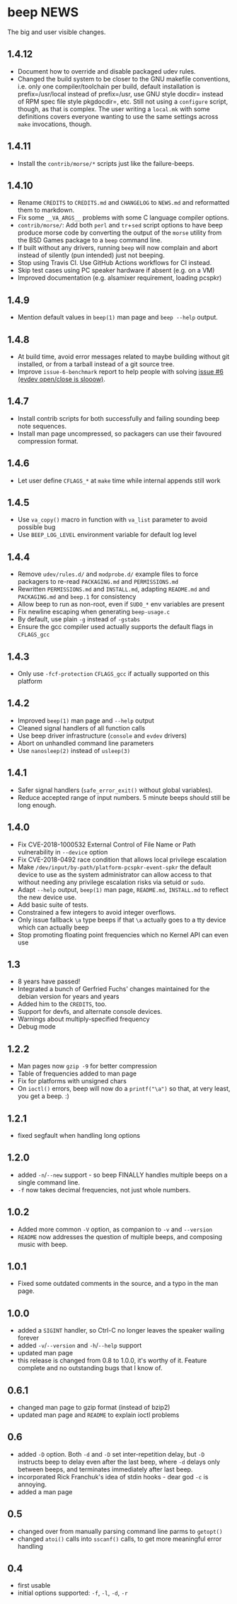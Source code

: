 beep NEWS
=========

The big and user visible changes.

1.4.12
------
  * Document how to override and disable packaged udev rules.
  * Changed the build system to be closer to the GNU makefile
    conventions, i.e. only one compiler/toolchain per build, default
    installation is prefix=/usr/local instead of prefix=/usr, use GNU
    style docdir= instead of RPM spec file style pkgdocdir=, etc.
    Still not using a `configure` script, though, as that is complex.
    The user writing a `local.mk` with some definitions covers
    everyone wanting to use the same settings across `make`
    invocations, though.

1.4.11
------
  * Install the `contrib/morse/*` scripts just like the failure-beeps.

1.4.10
------
  * Rename `CREDITS` to `CREDITS.md` and `CHANGELOG` to `NEWS.md` and
    reformatted them to markdown.
  * Fix some `__VA_ARGS__` problems with some C language compiler
    options.
  * `contrib/morse/`: Add both `perl` and `tr`+`sed` script options to
    have beep produce morse code by converting the output of the
    `morse` utility from the BSD Games package to a `beep` command
    line.
  * If built without any drivers, running `beep` will now complain and
    abort instead of silently (pun intended) just not beeping.
  * Stop using Travis CI. Use GitHub Actions workflows for CI instead.
  * Skip test cases using PC speaker hardware if absent (e.g. on a VM)
  * Improved documentation (e.g. alsamixer requirement, loading pcspkr)

1.4.9
-----
  * Mention default values in `beep(1)` man page and `beep --help` output.

1.4.8
-----
  * At build time, avoid error messages related to maybe building without
    git installed, or from a tarball instead of a git source tree.
  * Improve `issue-6-benchmark` report to help people with solving
    [issue #6 (evdev open/close is slooow)](https://github.com/spkr-beep/beep/issues/6).

1.4.7
-----
  * Install contrib scripts for both successfully and failing sounding
    beep note sequences.
  * Install man page uncompressed, so packagers can use their favoured
    compression format.

1.4.6
-----
  * Let user define `CFLAGS_*` at `make` time while internal appends
    still work

1.4.5
-----
  * Use `va_copy()` macro in function with `va_list` parameter to
    avoid possible bug
  * Use `BEEP_LOG_LEVEL` environment variable for default log level

1.4.4
-----
  * Remove `udev/rules.d/` and `modprobe.d/` example files to force
    packagers to re-read `PACKAGING.md` and `PERMISSIONS.md`
  * Rewritten `PERMISSIONS.md` and `INSTALL.md`, adapting `README.md`
    and `PACKAGING.md` and `beep.1` for consistency
  * Allow beep to run as non-root, even if `SUDO_*` env variables are
    present
  * Fix newline escaping when generating `beep-usage.c`
  * By default, use plain `-g` instead of `-gstabs`
  * Ensure the gcc compiler used actually supports the default flags
    in `CFLAGS_gcc`

1.4.3
-----
  * Only use `-fcf-protection` `CFLAGS_gcc` if actually supported on
    this platform

1.4.2
-----
  * Improved `beep(1)` man page and `--help` output
  * Cleaned signal handlers of all function calls
  * Use beep driver infrastructure (`console` and `evdev` drivers)
  * Abort on unhandled command line parameters
  * Use `nanosleep(2)` instead of `usleep(3)`

1.4.1
-----
  * Safer signal handlers (`safe_error_exit()` without global
    variables).
  * Reduce accepted range of input numbers. 5 minute beeps should
    still be long enough.

1.4.0
-----
  * Fix CVE-2018-1000532 External Control of File Name or Path
    vulnerability in `--device` option
  * Fix CVE-2018-0492 race condition that allows local privilege
    escalation
  * Make `/dev/input/by-path/platform-pcspkr-event-spkr` the default
    device to use as the system administrator can allow access to that
    without needing any privilege escalation risks via setuid or
    `sudo`.
  * Adapt `--help` output, `beep(1)` man page, `README.md`,
    `INSTALL.md` to reflect the new device use.
  * Add basic suite of tests.
  * Constrained a few integers to avoid integer overflows.
  * Only issue fallback `\a` type beeps if that `\a` actually goes to
    a tty device which can actually beep
  * Stop promoting floating point frequencies which no Kernel API can
    even use

1.3
---
  * 8 years have passed!
  * Integrated a bunch of Gerfried Fuchs' changes maintained for the
    debian version for years and years
  * Added him to the `CREDITS`, too.
  * Support for devfs, and alternate console devices.
  * Warnings about multiply-specified frequency
  * Debug mode

1.2.2
-----
  * Man pages now `gzip -9` for better compression
  * Table of frequencies added to man page
  * Fix for platforms with unsigned chars
  * On `ioctl()` errors, beep will now do a `printf("\a")` so that, at
    very least, you get a beep.  :)


1.2.1
-----
  * fixed segfault when handling long options

1.2.0
-----
  * added `-n`/`--new` support - so beep FINALLY handles multiple
    beeps on a single command line.
  * `-f` now takes decimal frequencies, not just whole numbers.

1.0.2
-----
  * Added more common `-V` option, as companion to `-v` and
    `--version`
  * `README` now addresses the question of multiple beeps, and
    composing music with beep.

1.0.1
-----
  * Fixed some outdated comments in the source, and a typo in the man
    page.

1.0.0
-----
  * added a `SIGINT` handler, so Ctrl-C no longer leaves the speaker
    wailing forever
  * added `-v`/`--version` and `-h`/`--help` support
  * updated man page
  * this release is changed from 0.8 to 1.0.0, it's worthy of it.
    Feature complete and no outstanding bugs that I know of.

0.6.1
-----
  * changed man page to gzip format (instead of bzip2)
  * updated man page and `README` to explain ioctl problems


0.6
---
  * added `-D` option.  Both `-d` and `-D` set inter-repetition delay,
    but `-D` instructs beep to delay even after the last beep, where
    `-d` delays only between beeps, and terminates immediately after
    last beep.
  * incorporated Rick Franchuk's idea of stdin hooks - dear god `-c`
    is annoying.
  * added a man page


0.5
---
  * changed over from manually parsing command line parms to `getopt()`
  * changed `atoi()` calls into `sscanf()` calls, to get more
    meaningful error handling

0.4
---
  * first usable
  * initial options supported: `-f`, `-l`, `-d`, `-r`
